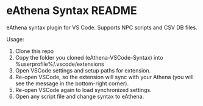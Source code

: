 # eAthena Syntax README

eAthena syntax plugin for VS Code. Supports NPC scripts and CSV DB files. 

Usage:

1. Clone this repo
2. Copy the folder you cloned (eAthena-VSCode-Syntax) into %userprofile%/.vscode/extensions
3. Open VSCode settings and setup paths for extension.
4. Re-open VSCode, so the extension will sync with your Athena (you will see the message in the bottom-right corner).
5. Re-open VSCode again to load synchronized settings.
4. Open any script file and change syntax to eAthena.
